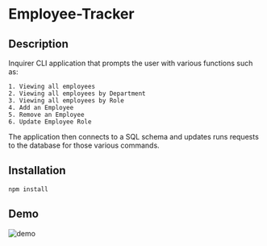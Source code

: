 # Employee-Tracker

## Description
Inquirer CLI application that prompts the user with various functions such as:
```
1. Viewing all employees
2. Viewing all employees by Department
3. Viewing all employees by Role
4. Add an Employee
5. Remove an Employee
6. Update Employee Role
```
The application then connects to a SQL schema and updates runs requests to the database for those various commands.

## Installation

```
npm install
```

## Demo

![demo](/demo/demo.gif)
